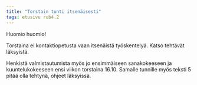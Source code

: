 ```yaml
---
title: "Torstain tunti itsenäisesti"
tags: etusivu rub4.2
---
```


Huomio huomio!

Torstaina ei kontaktiopetusta vaan itsenäistä työskentelyä. Katso tehtävät läksyistä.

Henkistä valmistautumista myös jo ensimmäiseen sanakokeeseen ja kuuntelukokeeseen ensi viikon torstaina 16.10. Samalle tunnille myös teksti 5 pitää olla tehtynä, ohjeet läksyissä.